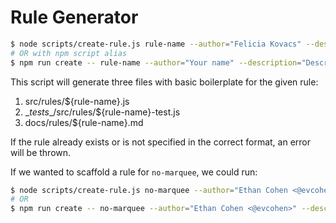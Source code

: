 # Rule Generator

```bash
$ node scripts/create-rule.js rule-name --author="Felicia Kovacs" --description="Description of the rule"
# OR with npm script alias
$ npm run create -- rule-name --author="Your name" --description="Description of rule"
```

This script will generate three files with basic boilerplate for the given rule:
1. src/rules/${rule-name}.js
2. \__tests__/src/rules/${rule-name}-test.js
3. docs/rules/${rule-name}.md

If the rule already exists or is not specified in the correct format, an error will be thrown.

If we wanted to scaffold a rule for `no-marquee`, we could run:
```bash
$ node scripts/create-rule.js no-marquee --author="Ethan Cohen <@evcohen>" --description="Enforce <marquee> elements are not used."
# OR
$ npm run create -- no-marquee --author="Ethan Cohen <@evcohen>" --description="Enforce <marquee> elements are not used."
```

